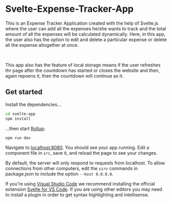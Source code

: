 # Svelte-Expense-Tracker-App

This is an Expense Tracker Application created with the help of Svelte.js where the user can add all the expenses he/she wants to track and the total amount of all the expenses will be calculated dynamically. Here, in this app, the user also has the option to edit and delete a particular expense or delete all the expense altogether at once.

<br />

This app also has the feature of local storage means if the user refreshes thr page after the countdown has started or closes the website and then, again repoens it, then the countdown will continue as it.

## Get started

Install the dependencies...

```bash
cd svelte-app
npm install
```

...then start [Rollup](https://rollupjs.org):

```bash
npm run dev
```

Navigate to [localhost:8080](http://localhost:8080). You should see your app running. Edit a component file in `src`, save it, and reload the page to see your changes.

By default, the server will only respond to requests from localhost. To allow connections from other computers, edit the `sirv` commands in package.json to include the option `--host 0.0.0.0`.

If you're using [Visual Studio Code](https://code.visualstudio.com/) we recommend installing the official extension [Svelte for VS Code](https://marketplace.visualstudio.com/items?itemName=svelte.svelte-vscode). If you are using other editors you may need to install a plugin in order to get syntax highlighting and intellisense.


